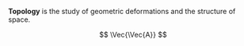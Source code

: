 **Topology** is the study of geometric deformations and the structure of space.


$$
\Vec{\Vec{A}}
$$